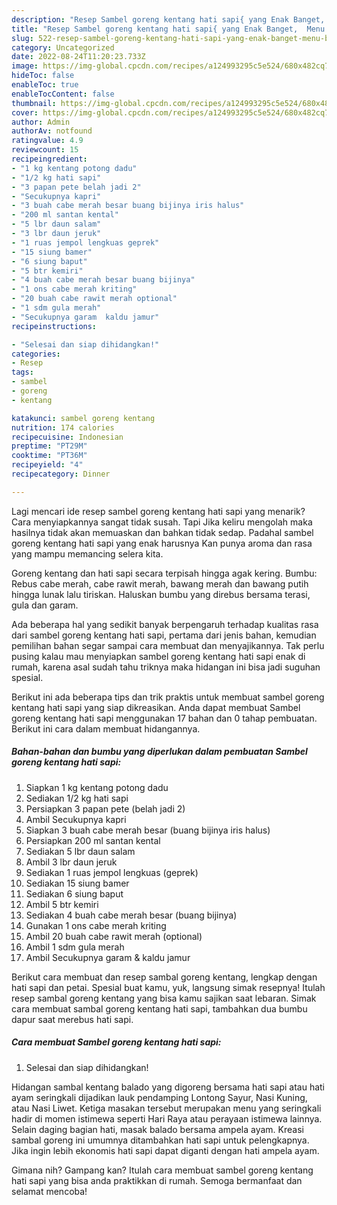 ```yaml
---
description: "Resep Sambel goreng kentang hati sapi{ yang Enak Banget,  Menu Buat lebaran"
title: "Resep Sambel goreng kentang hati sapi{ yang Enak Banget,  Menu Buat lebaran"
slug: 522-resep-sambel-goreng-kentang-hati-sapi-yang-enak-banget-menu-buat-lebaran
category: Uncategorized
date: 2022-08-24T11:20:23.733Z
image: https://img-global.cpcdn.com/recipes/a124993295c5e524/680x482cq70/sambel-goreng-kentang-hati-sapi-foto-resep-utama.jpg
hideToc: false
enableToc: true
enableTocContent: false
thumbnail: https://img-global.cpcdn.com/recipes/a124993295c5e524/680x482cq70/sambel-goreng-kentang-hati-sapi-foto-resep-utama.jpg
cover: https://img-global.cpcdn.com/recipes/a124993295c5e524/680x482cq70/sambel-goreng-kentang-hati-sapi-foto-resep-utama.jpg
author: Admin
authorAv: notfound
ratingvalue: 4.9
reviewcount: 15
recipeingredient:
- "1 kg kentang potong dadu"
- "1/2 kg hati sapi"
- "3 papan pete belah jadi 2"
- "Secukupnya kapri"
- "3 buah cabe merah besar buang bijinya iris halus"
- "200 ml santan kental"
- "5 lbr daun salam"
- "3 lbr daun jeruk"
- "1 ruas jempol lengkuas geprek"
- "15 siung bamer"
- "6 siung baput"
- "5 btr kemiri"
- "4 buah cabe merah besar buang bijinya"
- "1 ons cabe merah kriting"
- "20 buah cabe rawit merah optional"
- "1 sdm gula merah"
- "Secukupnya garam  kaldu jamur"
recipeinstructions:

- "Selesai dan siap dihidangkan!"
categories:
- Resep
tags:
- sambel
- goreng
- kentang

katakunci: sambel goreng kentang 
nutrition: 174 calories
recipecuisine: Indonesian
preptime: "PT29M"
cooktime: "PT36M"
recipeyield: "4"
recipecategory: Dinner

---
```



Lagi mencari ide resep sambel goreng kentang hati sapi yang menarik? Cara menyiapkannya sangat tidak susah. Tapi Jika keliru mengolah maka hasilnya tidak akan memuaskan dan bahkan tidak sedap. Padahal sambel goreng kentang hati sapi yang enak harusnya Kan punya aroma dan rasa yang mampu memancing selera kita.


Goreng kentang dan hati sapi secara terpisah hingga agak kering. Bumbu: Rebus cabe merah, cabe rawit merah, bawang merah dan bawang putih hingga lunak lalu tiriskan. Haluskan bumbu yang direbus bersama terasi, gula dan garam.

Ada beberapa hal yang sedikit banyak berpengaruh terhadap kualitas rasa dari sambel goreng kentang hati sapi, pertama dari jenis bahan, kemudian pemilihan bahan segar sampai cara membuat dan menyajikannya. Tak perlu pusing kalau mau menyiapkan sambel goreng kentang hati sapi enak di rumah, karena asal sudah tahu triknya maka hidangan ini bisa jadi suguhan spesial.


Berikut ini ada beberapa tips dan trik praktis untuk membuat sambel goreng kentang hati sapi yang siap dikreasikan. Anda dapat membuat Sambel goreng kentang hati sapi menggunakan 17 bahan dan 0 tahap pembuatan. Berikut ini cara dalam membuat hidangannya.

<!--inarticleads1-->

##### Bahan-bahan dan bumbu yang diperlukan dalam pembuatan Sambel goreng kentang hati sapi:

1. Siapkan 1 kg kentang potong dadu
1. Sediakan 1/2 kg hati sapi
1. Persiapkan 3 papan pete (belah jadi 2)
1. Ambil Secukupnya kapri
1. Siapkan 3 buah cabe merah besar (buang bijinya iris halus)
1. Persiapkan 200 ml santan kental
1. Sediakan 5 lbr daun salam
1. Ambil 3 lbr daun jeruk
1. Sediakan 1 ruas jempol lengkuas (geprek)
1. Sediakan 15 siung bamer
1. Sediakan 6 siung baput
1. Ambil 5 btr kemiri
1. Sediakan 4 buah cabe merah besar (buang bijinya)
1. Gunakan 1 ons cabe merah kriting
1. Ambil 20 buah cabe rawit merah (optional)
1. Ambil 1 sdm gula merah
1. Ambil Secukupnya garam &amp; kaldu jamur


Berikut cara membuat dan resep sambal goreng kentang, lengkap dengan hati sapi dan petai. Spesial buat kamu, yuk, langsung simak resepnya! Itulah resep sambal goreng kentang yang bisa kamu sajikan saat lebaran. Simak cara membuat sambal goreng kentang hati sapi, tambahkan dua bumbu dapur saat merebus hati sapi. 

<!--inarticleads2-->

##### Cara membuat Sambel goreng kentang hati sapi:


1. Selesai dan siap dihidangkan!

Hidangan sambal kentang balado yang digoreng bersama hati sapi atau hati ayam seringkali dijadikan lauk pendamping Lontong Sayur, Nasi Kuning, atau Nasi Liwet. Ketiga masakan tersebut merupakan menu yang seringkali hadir di momen istimewa seperti Hari Raya atau perayaan istimewa lainnya. Selain daging bagian hati, masak balado bersama ampela ayam. Kreasi sambal goreng ini umumnya ditambahkan hati sapi untuk pelengkapnya. Jika ingin lebih ekonomis hati sapi dapat diganti dengan hati ampela ayam. 

Gimana nih? Gampang kan? Itulah cara membuat sambel goreng kentang hati sapi yang bisa anda praktikkan di rumah. Semoga bermanfaat dan selamat mencoba!
